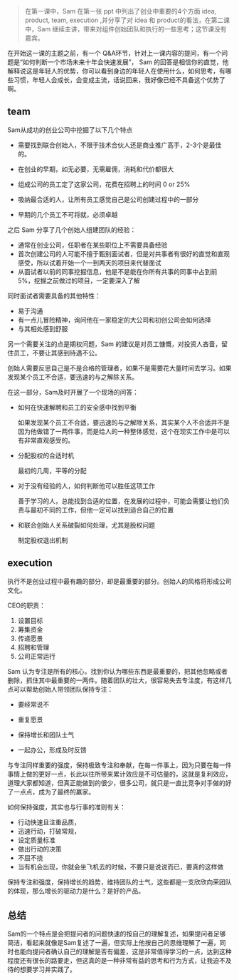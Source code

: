 > 在第一课中，Sam 在第一张 ppt 中列出了创业中重要的4个方面 idea, product, team, execution ,并分享了对 idea 和 product的看法，在第二课中，Sam 继续主讲，带来对组件创始团队和执行的一些思考；这节课没有嘉宾。



在开始这一课的主题之前，有一个 Q&A环节，针对上一课内容的提问，有一个问题是“如何判断一个市场未来十年会快速发展”， Sam 的回答是相信你的直觉，他解释说这是年轻人的优势，你可以看到身边的年轻人在使用什么，如何思考，有哪些习惯，年轻人会成长，会变成主流，话说回来，我好像已经不具备这个优势了啊。



## team



Sam从成功的创业公司中挖掘了以下几个特点

- 需要找到联合创始人，不限于技术合伙人还是商业推广高手，2-3个是最佳的。

- 在创业的早期，如无必要，无需雇佣，消耗和代价都很大

- 组成公司的员工定了这家公司，花费在招聘上的时间 0 or 25%
- 吸纳最合适的人，让所有员工感觉自己是公司创建过程中的一部分
- 早期的几个员工不可将就，必须卓越



之后 Sam 分享了几个创始人组建团队的经验：

- 通常在创业公司，任职者在某些职位上不需要具备经验
- 首次创建公司的人可能不擅于甄别面试者，但是对共事者有很好的直觉和直观感受，所以试着开始一个一到两天的项目来代替面试
- 从面试者以前的同事挖掘信息，他是不是能在你所有共事的同事中占到前5%，挖掘之前做过的项目，一定要深入了解

同时面试者需要具备的其他特性：

- 易于沟通
- 有一点儿冒险精神，询问他在一家稳定的大公司和初创公司会如何选择
- 与其相处感到舒服



另一个需要关注的点是期权问题，Sam 的建议是对员工慷慨，对投资人吝啬，留住员工，不要让其感到待遇不公。



创始人需要反思自己是不是合格的管理者，如果不是需要花大量时间去学习。如果发现某个员工不合适，要迅速的与之解除关系。



在这一部分，Sam及时开展了一个现场的问答：

- 如何在快速解聘和员工的安全感中找到平衡

  如果发现某个员工不合适，要迅速的与之解除关系，其实某个人不合适并不是因为他做错了一两件事，而是给人的一种整体感觉，这个在现实工作中是可以有非常直观感受的。

- 分配股权的合适时机

  最初的几周，平等的分配

- 对于没有经验的人，如何判断他可以胜任这项工作

  善于学习的人，总能找到合适的位置，在发展的过程中，可能会需要让他们负责与最初不同的工作，但他一定可以找到适合自己的位置

- 和联合创始人关系破裂如何处理，尤其是股权问题

  制定股权退出机制



## execution



执行不是创业过程中最有趣的部分，却是最重要的部分。创始人的风格将形成公司文化。

CEO的职责：

1. 设置目标
2. 筹集资金
3. 传递愿景
4. 招聘和管理
5. 公司正常运行



Sam 认为专注是所有的核心，找到你认为哪些东西是最重要的，把其他忽略或者删除，抓住其中最重要的一两件。随着团队的壮大，很容易失去专注度，有这样几点可以帮助创始人带领团队保持专注：

- 要经常说不

- 重复愿景
- 保持增长和团队士气
- 一起办公，形成及时反馈



与专注同样重要的强度，保持极致专注和奉献，在每一件事上，因为只要在每一件事情上做的更好一点，长此以往所带来累计效应是不可估量的，这就是复利效应，道理大家都知道，但真正能做到的很少，很多公司，就只是一直比竞争对手做的好了一点点，成为了最终的赢家。



如何保持强度，其实也与行事的准则有关：

- 行动快速且注重品质，
- 迅速行动，打破常规，
- 设定质量标准
- 做出行动的决策
- 不屈不挠
- 当有机会出现，你就会坐飞机去的时候，不要只是说说而已，要真的这样做



保持专注和强度，保持增长的趋势，维持团队的士气，这些都是一支欣欣向荣团队的体现，那么增长的驱动力是什么？是好的产品。



## 总结



Sam的一个特点是会把提问者的问题快速的按自己的理解复述，如果提问者足够简洁，看起来就像是Sam复述了一遍，但实际上他按自己的思维理解了一遍，同时也能向提问者确认自己的理解是否有偏差，这是非常值得学习的一点，达到这种程度还有很长的路要走，但这真的是一种非常有益的思考和行为方式，让我迫不及待的想要学习并实践了。